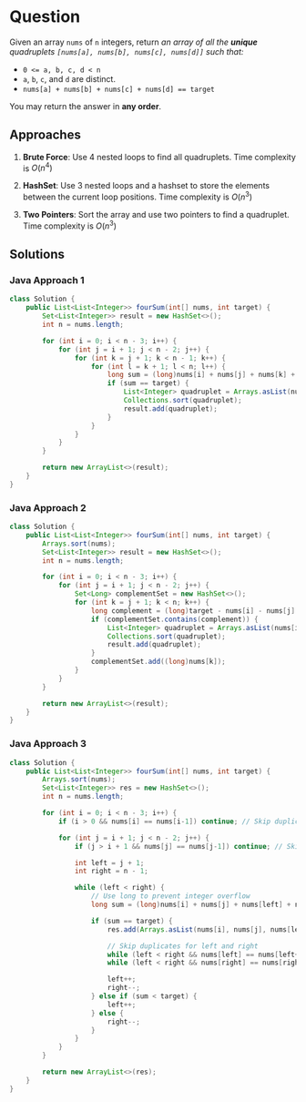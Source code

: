 # Question

Given an array `nums` of `n` integers, return _an array of all the **unique** quadruplets `[nums[a], nums[b], nums[c], nums[d]]` such that:_

- `0 <= a, b, c, d < n`
- `a`, `b`, `c`, and `d` are distinct.
- `nums[a] + nums[b] + nums[c] + nums[d] == target`

You may return the answer in **any order**.

## Approaches

1. **Brute Force**: Use 4 nested loops to find all quadruplets. Time complexity is $O(n^4)$

2. **HashSet**: Use 3 nested loops and a hashset to store the elements between the current loop positions. Time complexity is $O(n^3)$

3. **Two Pointers**: Sort the array and use two pointers to find a quadruplet. Time complexity is $O(n^3)$

## Solutions

### Java Approach 1

```java
class Solution {
    public List<List<Integer>> fourSum(int[] nums, int target) {
        Set<List<Integer>> result = new HashSet<>();
        int n = nums.length;

        for (int i = 0; i < n - 3; i++) {
            for (int j = i + 1; j < n - 2; j++) {
                for (int k = j + 1; k < n - 1; k++) {
                    for (int l = k + 1; l < n; l++) {
                        long sum = (long)nums[i] + nums[j] + nums[k] + nums[l];
                        if (sum == target) {
                            List<Integer> quadruplet = Arrays.asList(nums[i], nums[j], nums[k], nums[l]);
                            Collections.sort(quadruplet);
                            result.add(quadruplet);
                        }
                    }
                }
            }
        }

        return new ArrayList<>(result);
    }
}
```

### Java Approach 2

```java
class Solution {
    public List<List<Integer>> fourSum(int[] nums, int target) {
        Arrays.sort(nums);
        Set<List<Integer>> result = new HashSet<>();
        int n = nums.length;

        for (int i = 0; i < n - 3; i++) {
            for (int j = i + 1; j < n - 2; j++) {
                Set<Long> complementSet = new HashSet<>();
                for (int k = j + 1; k < n; k++) {
                    long complement = (long)target - nums[i] - nums[j] - nums[k];
                    if (complementSet.contains(complement)) {
                        List<Integer> quadruplet = Arrays.asList(nums[i], nums[j], (int)complement, nums[k]);
                        Collections.sort(quadruplet);
                        result.add(quadruplet);
                    }
                    complementSet.add((long)nums[k]);
                }
            }
        }

        return new ArrayList<>(result);
    }
}
```

### Java Approach 3

```java
class Solution {
    public List<List<Integer>> fourSum(int[] nums, int target) {
        Arrays.sort(nums);
        Set<List<Integer>> res = new HashSet<>();
        int n = nums.length;

        for (int i = 0; i < n - 3; i++) {
            if (i > 0 && nums[i] == nums[i-1]) continue; // Skip duplicates for i

            for (int j = i + 1; j < n - 2; j++) {
                if (j > i + 1 && nums[j] == nums[j-1]) continue; // Skip duplicates for j

                int left = j + 1;
                int right = n - 1;

                while (left < right) {
                    // Use long to prevent integer overflow
                    long sum = (long)nums[i] + nums[j] + nums[left] + nums[right];

                    if (sum == target) {
                        res.add(Arrays.asList(nums[i], nums[j], nums[left], nums[right]));

                        // Skip duplicates for left and right
                        while (left < right && nums[left] == nums[left+1]) left++;
                        while (left < right && nums[right] == nums[right-1]) right--;

                        left++;
                        right--;
                    } else if (sum < target) {
                        left++;
                    } else {
                        right--;
                    }
                }
            }
        }

        return new ArrayList<>(res);
    }
}
```
